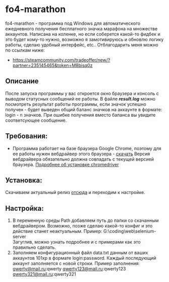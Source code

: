 # fo4-marathon
fo4-marathon - программа под Windows для автоматического ежедневного получения бесплатного значка марафона на множестве аккаунтов.
Написана на коленке, но если соберется какой-то фидбек и это будет кому-то нужно, возможно я замотивируюсь и обновлю логику работы, сделаю удобный интерфейс, etc..
Отблагодарить меня можно по ссылкам ниже:
- https://steamcommunity.com/tradeoffer/new/?partner=235145465&token=M8bisq0z

## Описание
После запуска программы у вас откроется окно браузера и консоль с выводом статусных сообщений ее работы.
В файле ***result.log*** можно посмотреть результат работы программы, если значок успешно получен - будет выведен общий баланс значков на аккаунте в формате: login - n значков.
При ошибке получения вместо баланса вы увидите соответсующее сообщение.

## Требования:
- Программа работает на базе браузера Google Chrome, поэтому для ее работы нужен вебдрайвер этого браузера - [скачать](https://chromedriver.chromium.org/)
Версия вебдрайвера обязательно должна совпадать с текущей версией браузера. [Подробнее об установке chromedriver](https://chromedriver.chromium.org/getting-started)

## Установка:
Скачиваем актуальный релиз [отсюда](https://github.com/vvvvvvvvlone/fo4-marathon/releases) и переходим к настройке.

## Настройка:
1. В переменную среды Path добавляем путь до папки со скачанным вебдрайвером. Возможно, позже сделаю какой-то конфиг и это действие станет неактуальным.
Пример: G:\coding\web\selenium-server\
Загуглив, можно узнать подробнее и с примерами как это правильно сделать.
2. Заполняем конфигурационный файл data.txt данным от ваших аккаунтов 101xp в формате login:password.
Каждый последующий аккаунт заполняется с новой строки.
Пример заполнения:
qwerty@mail.ru:qwerty
qwerty123@mail.ru:qwerty123
qwerty321@mail.ru:qwerty321
